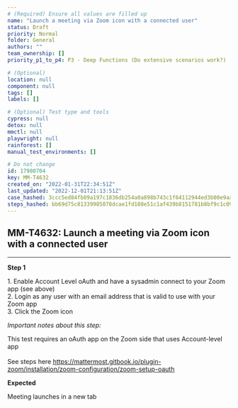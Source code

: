 ```yaml
---
# (Required) Ensure all values are filled up
name: "Launch a meeting via Zoom icon with a connected user"
status: Draft
priority: Normal
folder: General
authors: ""
team_ownership: []
priority_p1_to_p4: P3 - Deep Functions (Do extensive scenarios work?)

# (Optional)
location: null
component: null
tags: []
labels: []

# (Optional) Test type and tools
cypress: null
detox: null
mmctl: null
playwright: null
rainforest: []
manual_test_environments: []

# Do not change
id: 17980704
key: MM-T4632
created_on: "2022-01-31T22:34:51Z"
last_updated: "2022-12-01T21:13:51Z"
case_hashed: 3ccc5ed84fb89a197c1836db254a0a898b743c1f64112944ed3b00e9aa625a55b644a966c15c29107ff07b85d753686e
steps_hashed: bb69d75c81339985078dcae1fd108e51c1af439b8151781b8bf9c1c09e299d7635695161e363622130de9f9acbd39a4f
---
```


<!-- (Auto-generated) Based on frontmatter's "key" and "name" -->

## MM-T4632: Launch a meeting via Zoom icon with a connected user

---

**Step 1**

1\. Enable Account Level oAuth and have a sysadmin connect to your Zoom app (see above)\
2\. Login as any user with an email address that is valid to use with your Zoom app\
3\. Click the Zoom icon

_Important notes about this step:_

This test requires an oAuth app on the Zoom side that uses Account-level app\
\
See steps here <https://mattermost.gitbook.io/plugin-zoom/installation/zoom-configuration/zoom-setup-oauth>

**Expected**

Meeting launches in a new tab

